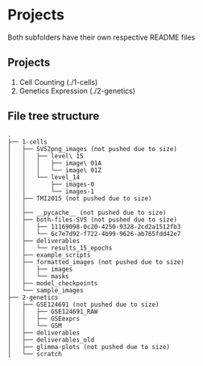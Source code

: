 # Projects
Both subfolders have their own respective README files

## Projects
1. Cell Counting (./1-cells)
2. Genetics Expression (./2-genetics)


## File tree structure
```
.
├── 1-cells
│   ├── SVS2png_images (not pushed due to size)
│   │   ├── level\ 15
│   │   │   ├── image\ 01A
│   │   │   └── image\ 01Z
│   │   └── level_14
│   │       ├── images-0
│   │       └── images-1
│   ├── TMI2015 (not pushed due to size)
│   │   
│   ├── __pycache__ (not pushed due to size)
│   ├── both-files-SVS (not pushed due to size)
│   │   ├── 11169098-0c20-4250-9328-2cd2a1512fb3
│   │   └── 6c7e7d92-f722-4b99-9626-ab765fdd42e7
│   ├── deliverables
│   │   └── results_15_epochs
│   ├── example_scripts
│   ├── formatted_images (not pushed due to size)
│   │   ├── images
│   │   └── masks
│   ├── model_checkpoints
│   └── sample_images
├── 2-genetics
│   ├── GSE124691 (not pushed due to size)
│   │   ├── GSE124691_RAW
│   │   ├── GSEexprs
│   │   └── GSM
│   ├── deliverables
│   ├── deliverables_old
│   ├── glimma-plots (not pushed due to size)
│   └── scratch

```
